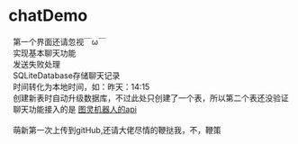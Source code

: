 # chatDemo
&nbsp;&nbsp;第一个界面还请忽视￣ω￣</br>
&nbsp;&nbsp;实现基本聊天功能</br>
&nbsp;&nbsp;发送失败处理</br>
&nbsp;&nbsp;SQLiteDatabase存储聊天记录</br>
&nbsp;&nbsp;时间转化为本地时间，如：昨天：14:15</br>
&nbsp;&nbsp;创建新表时自动升级数据库，不过此处只创建了一个表，所以第二个表还没验证</br>
&nbsp;&nbsp;聊天功能接入的是 <a href = "http://www.tuling123.com/sso-web/index.html">图灵机器人的api</a></br>
</br>
&nbsp;&nbsp;萌新第一次上传到gitHub,还请大佬尽情的鞭挞我，不，鞭策
